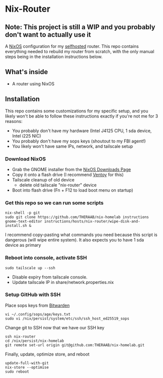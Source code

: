 # Nix-Router
## Note: This project is still a WIP and you probably don't want to actually use it

A [NixOS](https://nixos.org/) configuration for my [selfhosted](https://www.reddit.com/r/selfhosted/) router.
This repo contains everything needed to rebuild my router from scratch, with the only manual steps being in the installation instructions below.

## What's inside
- A router using NixOS

## Installation

This repo contains some customizations for my specific setup, and you likely won't be able to follow these instructions exactly
if you're not me for 3 reasons:
- You probably don't have my hardware (Intel J4125 CPU,  1 sda device, Intel i225 NIC)
- You probably don't have my sops keys (shoutout to my FBI agent!)
- You likely won't have same IPs, network, and tailscale setup

### Download NixOS
- Grab the GNOME installer from the [NixOS Downloads Page](https://nixos.org/download.html#nix-install-linux)
- Copy it onto a flash drive (I recommend [Ventoy](https://www.ventoy.net/en/index.html) for this)
- Tailscale cleanup of old device
    - delete old tailscale "nix-router" device
- Boot into flash drive (Fn + F12 to load boot menu on startup)

### Get this repo so we can run some scripts
```console
nix-shell -p git
sudo git clone https://github.com/THERAAB/nix-homelab instructions
gnome-text-editor instructions/hosts/nix-router/wipe-disk-and-install.sh &
```
I recommend copy-pasting what commands you need because this script is dangerous (will wipe entire system). It also
expects you to have 1 sda device as primary
### Reboot into console, activate SSH
```console
sudo tailscale up --ssh
```
- Disable expiry from tailscale console.
- Update tailscale IP in share/network.properties.nix

### Setup GitHub with SSH
Place sops keys from [Bitwarden](https://vault.bitwarden.com/#/login)
```console
vi ~/.config/sops/age/keys.txt
sudo vi /nix/persist/system/etc/ssh/ssh_host_ed25519_sops
```
Change git to SSH now that we have our SSH key
```console
ssh nix-router
cd /nix/persist/nix-homelab
git remote set-url origin git@github.com:THERAAB/nix-homelab.git
```
Finally, update, optimize store, and reboot
```console
update-full-with-git
nix-store --optimise
sudo reboot
```
